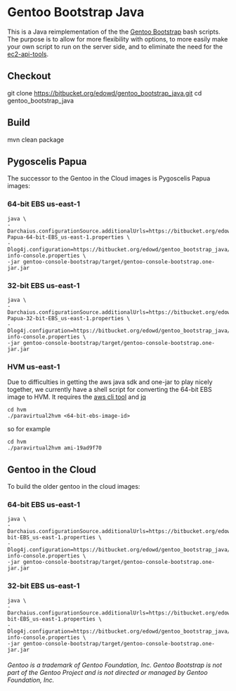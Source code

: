 
# Gentoo Bootstrap Java

This is a Java reimplementation of the the [Gentoo Bootstrap](https://bitbucket.org/edowd/gentoo_bootstrap) bash scripts. The purpose is to allow for more flexibility with options, to more easily make your own script to run on the server side, and to eliminate the need for the [ec2-api-tools](http://aws.amazon.com/developertools/351).

## Checkout

git clone https://bitbucket.org/edowd/gentoo_bootstrap_java.git
cd gentoo_bootstrap_java

## Build

mvn clean package

## Pygoscelis Papua

The successor to the Gentoo in the Cloud images is Pygoscelis Papua images:

### 64-bit EBS us-east-1

```
java \
-Darchaius.configurationSource.additionalUrls=https://bitbucket.org/edowd/gentoo_bootstrap_java/raw/master/config/Pygoscelis-Papua-64-bit-EBS_us-east-1.properties \
-Dlog4j.configuration=https://bitbucket.org/edowd/gentoo_bootstrap_java/raw/master/config/log4j-info-console.properties \
-jar gentoo-console-bootstrap/target/gentoo-console-bootstrap.one-jar.jar
```

### 32-bit EBS us-east-1

```
java \
-Darchaius.configurationSource.additionalUrls=https://bitbucket.org/edowd/gentoo_bootstrap_java/raw/master/config/Pygoscelis-Papua-32-bit-EBS_us-east-1.properties \
-Dlog4j.configuration=https://bitbucket.org/edowd/gentoo_bootstrap_java/raw/master/config/log4j-info-console.properties \
-jar gentoo-console-bootstrap/target/gentoo-console-bootstrap.one-jar.jar
```

### HVM us-east-1

Due to difficulties in getting the aws java sdk and one-jar to play nicely together, we currently have a shell script for converting the 64-bit EBS image to HVM. It requires the [aws cli tool](http://www.dowdandassociates.com/blog/content/howto-install-aws-cli-aws-command-line-interface/) and [jq](http://www.dowdandassociates.com/blog/content/howto-install-jq/)

```
cd hvm
./paravirtual2hvm <64-bit-ebs-image-id>
```

so for example

```
cd hvm
./paravirtual2hvm ami-19ad9f70
```

## Gentoo in the Cloud

To build the older gentoo in the cloud images:

### 64-bit EBS us-east-1

```
java \
-Darchaius.configurationSource.additionalUrls=https://bitbucket.org/edowd/gentoo_bootstrap_java/raw/master/config/Gentoo_64-bit-EBS_us-east-1.properties \
-Dlog4j.configuration=https://bitbucket.org/edowd/gentoo_bootstrap_java/raw/master/config/log4j-info-console.properties \
-jar gentoo-console-bootstrap/target/gentoo-console-bootstrap.one-jar.jar
```

### 32-bit EBS us-east-1

```
java \
-Darchaius.configurationSource.additionalUrls=https://bitbucket.org/edowd/gentoo_bootstrap_java/raw/master/config/Gentoo_32-bit-EBS_us-east-1.properties \
-Dlog4j.configuration=https://bitbucket.org/edowd/gentoo_bootstrap_java/raw/master/config/log4j-info-console.properties \
-jar gentoo-console-bootstrap/target/gentoo-console-bootstrap.one-jar.jar
```

###### Gentoo is a trademark of Gentoo Foundation, Inc. Gentoo Bootstrap is not part of the Gentoo Project and is not directed or managed by Gentoo Foundation, Inc.

